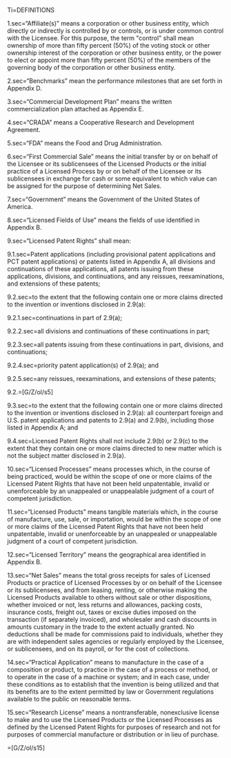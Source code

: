 Ti=DEFINITIONS

1.sec=“Affiliate(s)” means a corporation or other business entity, which directly or indirectly is controlled by or controls, or is under common control with the Licensee.  For this purpose, the term "control" shall mean ownership of more than fifty percent (50%) of the voting stock or other ownership interest of the corporation or other business entity, or the power to elect or appoint more than fifty percent (50%) of the members of the governing body of the corporation or other business entity.

2.sec=“Benchmarks” mean the performance milestones that are set forth in Appendix D.

3.sec=“Commercial Development Plan” means the written commercialization plan attached as Appendix E.

4.sec=“CRADA” means a Cooperative Research and Development Agreement.

5.sec=“FDA” means the Food and Drug Administration.

6.sec=“First Commercial Sale” means the initial transfer by or on behalf of the Licensee or its sublicensees of the Licensed Products or the initial practice of a Licensed Process by or on behalf of the Licensee or its sublicensees in exchange for cash or some equivalent to which value can be assigned for the purpose of determining Net Sales.

7.sec=“Government” means the Government of the United States of America.

8.sec=“Licensed Fields of Use” means the fields of use identified in Appendix B.

9.sec=“Licensed Patent Rights” shall mean:

9.1.sec=Patent applications (including provisional patent applications and PCT patent applications) or patents listed in Appendix A, all divisions and continuations of these applications, all patents issuing from these applications, divisions, and continuations, and any reissues, reexaminations, and extensions of these patents;

9.2.sec=to the extent that the following contain one or more claims directed to the invention or inventions disclosed in 2.9(a):

9.2.1.sec=continuations in part of 2.9(a);

9.2.2.sec=all divisions and continuations of these continuations in part;

9.2.3.sec=all patents issuing from these continuations in part, divisions, and continuations;

9.2.4.sec=priority patent application(s) of 2.9(a); and

9.2.5.sec=any reissues, reexaminations, and extensions of these patents;

9.2.=[G/Z/ol/s5]

9.3.sec=to the extent that the following contain one or more claims directed to the invention or inventions disclosed in 2.9(a): all counterpart foreign and U.S. patent applications and patents to 2.9(a) and 2.9(b), including those listed in Appendix A; and

9.4.sec=Licensed Patent Rights shall not include 2.9(b) or 2.9(c) to the extent that they contain one or more claims directed to new matter which is not the subject matter disclosed in 2.9(a).

10.sec=“Licensed Processes” means processes which, in the course of being practiced, would be within the scope of one or more claims of the Licensed Patent Rights that have not been held unpatentable, invalid or unenforceable by an unappealed or unappealable judgment of a court of competent jurisdiction.

11.sec=“Licensed Products” means tangible materials which, in the course of manufacture, use, sale, or importation, would be within the scope of one or more claims of the Licensed Patent Rights that have not been held unpatentable, invalid or unenforceable by an unappealed or unappealable judgment of a court of competent jurisdiction.

12.sec=“Licensed Territory” means the geographical area identified in Appendix B.

13.sec=“Net Sales” means the total gross receipts for sales of Licensed Products or practice of Licensed Processes by or on behalf of the Licensee or its sublicensees, and from leasing, renting, or otherwise making the Licensed Products available to others without sale or other dispositions, whether invoiced or not, less returns and allowances, packing costs, insurance costs, freight out, taxes or excise duties imposed on the transaction (if separately invoiced), and wholesaler and cash discounts in amounts customary in the trade to the extent actually granted.  No deductions shall be made for commissions paid to individuals, whether they are with independent sales agencies or regularly employed by the Licensee, or sublicensees, and on its payroll, or for the cost of collections.

14.sec=“Practical Application” means to manufacture in the case of a composition or product, to practice in the case of a process or method, or to operate in the case of a machine or system; and in each case, under these conditions as to establish that the invention is being utilized and that its benefits are to the extent permitted by law or Government regulations available to the public on reasonable terms.

15.sec=“Research License” means a nontransferable, nonexclusive license to make and to use the Licensed Products or the Licensed Processes as defined by the Licensed Patent Rights for purposes of research and not for purposes of commercial manufacture or distribution or in lieu of purchase.

=[G/Z/ol/s15]
